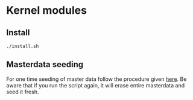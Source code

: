 # Kernel modules

## Install 
```
./install.sh
```
## Masterdata seeding
For one time seeding of master data follow the procedure given [here](masterdata/README.md). Be aware that if you run the script again, it will erase entire masterdata and seed it fresh.



